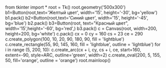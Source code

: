 from tkinter import *
root = Tk()
root.geometry('500x300')
b1=Button(root,text='Желтый цвет', width='15', height='-30', bg='yellow')
b1.pack()
b2=Button(root,text='Синий цвет', width='15', height='-45', bg='blue')
b2.pack()
b3=Button(root, text="Красный цвет", width='15',height='-60', bg='red',)
b3.pack()
c = Canvas(root, width=200, height=200, bg='white')
c.pack()
cx = 0
cy = 160
cs = 23
ce = 290
c.create_polygon(100, 10, 20, 90, 180, 90, fill = 'lightblue')
c.create_rectangle(55, 90, 145, 160, fill = 'lightblue',
                   outline = 'lightblue')
for i in range (5, 200, 10):
    c.create_arc(cx + i, cy, cs + i, ce, 
             start=160, extent=-90, 
             style=ARC, outline='green', 
             width=2)
c.create_oval(200, 5, 155, 50,
        fill='orange',
        outline = 'orange')
root.mainloop()
